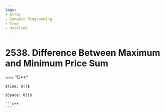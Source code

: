 ```yaml
---
tags:
- Array
- Dynamic Programming
- Tree
- Unsolved
---
```



# 2538. Difference Between Maximum and Minimum Price Sum

=== "C++"

    $Time: O()$

    $Space: O()$

    ```c++
    ```